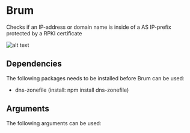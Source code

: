# Brum

Checks if an IP-address or domain name is inside of a AS IP-prefix protected by a RPKI certificate 

![alt text](https://live.staticflickr.com/7177/7083455607_7bbb823abe_b.jpg)

## Dependencies

The following packages needs to be installed before Brum can be used:

- dns-zonefile (install: npm install dns-zonefile)

## Arguments

The following arguments can be used:
